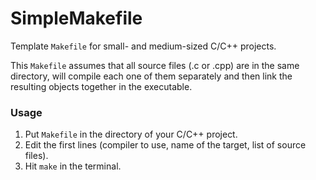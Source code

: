 # SimpleMakefile

Template `Makefile` for small- and medium-sized C/C++ projects.

This `Makefile` assumes that all source files (.c or .cpp) are in the same directory, will compile each one of them separately and then link the resulting objects together in the executable.

### Usage

1. Put `Makefile` in the directory of your C/C++ project.
2. Edit the first lines (compiler to use, name of the target, list of source files).
3. Hit `make` in the terminal.
